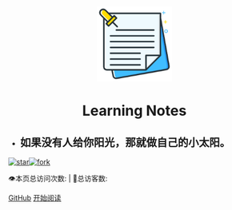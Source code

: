 <p align="center">
<img src="./favicon.ico" width="150" height="150"/>
</p>


<h1 align="center">Learning Notes</h1>

- ## 如果没有人给你阳光，那就做自己的小太阳。

[![star](https://gitee.com/szimo/learning-notes/badge/star.svg?theme=white)](https://gitee.com/szimo/learning-notes/stargazers)[![fork](https://gitee.com/szimo/learning-notes/badge/fork.svg?theme=white)](https://gitee.com/szimo/learning-notes/members)

<span id="busuanzi_container_site_pv">
    👁️本页总访问次数:<span id="busuanzi_value_site_pv"></span> 
</span>
<span id="busuanzi_container_site_uv" > 
    | 🧑总访客数: <span id="busuanzi_value_site_uv"></span>
</span>

[GitHub](https://gitee.com/szimo/learning-notes)
[开始阅读](/#关于项目)